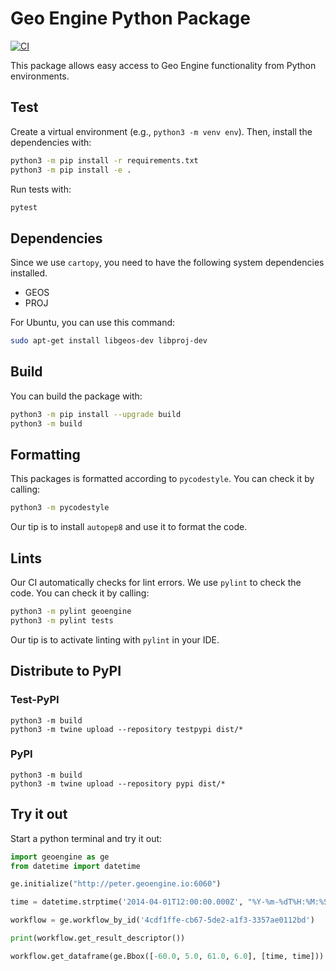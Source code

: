 # Geo Engine Python Package


[![CI](https://github.com/geo-engine/geoengine-python/actions/workflows/ci.yml/badge.svg)](https://github.com/geo-engine/geoengine-python/actions/workflows/ci.yml)

This package allows easy access to Geo Engine functionality from Python environments.

## Test

Create a virtual environment (e.g., `python3 -m venv env`).
Then, install the dependencies with:

```bash
python3 -m pip install -r requirements.txt
python3 -m pip install -e .
```

Run tests with:

```bash
pytest
```

## Dependencies

Since we use `cartopy`, you need to have the following system dependencies installed.

- GEOS
- PROJ

For Ubuntu, you can use this command:

```bash
sudo apt-get install libgeos-dev libproj-dev
```

## Build

You can build the package with:

```bash
python3 -m pip install --upgrade build
python3 -m build
```

## Formatting

This packages is formatted according to `pycodestyle`.
You can check it by calling:

```bash
python3 -m pycodestyle
```

Our tip is to install `autopep8` and use it to format the code.

## Lints

Our CI automatically checks for lint errors.
We use `pylint` to check the code.
You can check it by calling:

```bash
python3 -m pylint geoengine
python3 -m pylint tests
```

Our tip is to activate linting with `pylint` in your IDE.

## Distribute to PyPI

### Test-PyPI

```
python3 -m build
python3 -m twine upload --repository testpypi dist/*
```

### PyPI

```
python3 -m build
python3 -m twine upload --repository pypi dist/*
```

## Try it out

Start a python terminal and try it out:

```python
import geoengine as ge
from datetime import datetime

ge.initialize("http://peter.geoengine.io:6060")

time = datetime.strptime('2014-04-01T12:00:00.000Z', "%Y-%m-%dT%H:%M:%S.%f%z")

workflow = ge.workflow_by_id('4cdf1ffe-cb67-5de2-a1f3-3357ae0112bd')

print(workflow.get_result_descriptor())

workflow.get_dataframe(ge.Bbox([-60.0, 5.0, 61.0, 6.0], [time, time]))
```
